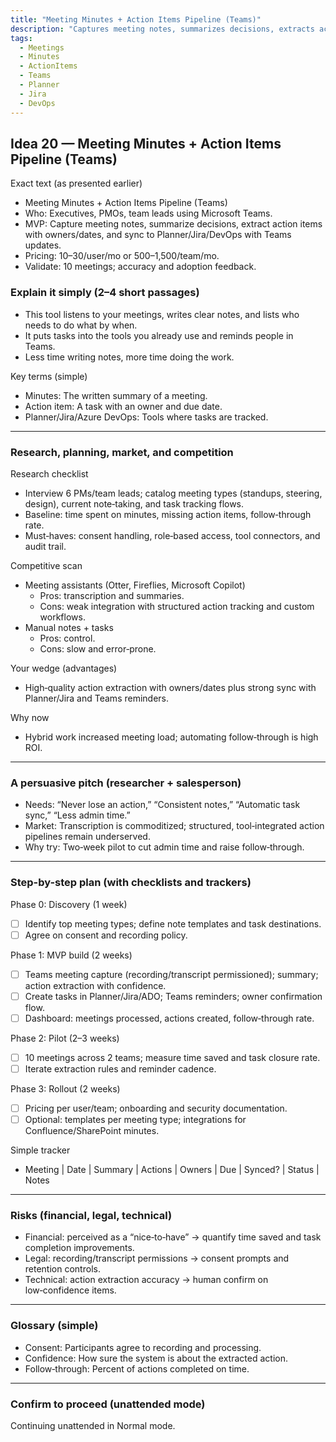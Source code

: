 ```yaml
---
title: "Meeting Minutes + Action Items Pipeline (Teams)"
description: "Captures meeting notes, summarizes decisions, extracts action items, syncs to Planner/Jira/DevOps, and provides Teams updates."
tags:
  - Meetings
  - Minutes
  - ActionItems
  - Teams
  - Planner
  - Jira
  - DevOps
---
```


## Idea 20 — Meeting Minutes + Action Items Pipeline (Teams)

Exact text (as presented earlier)

- Meeting Minutes + Action Items Pipeline (Teams)
- Who: Executives, PMOs, team leads using Microsoft Teams.
- MVP: Capture meeting notes, summarize decisions, extract action items with owners/dates, and sync to Planner/Jira/DevOps with Teams updates.
- Pricing: $10–$30/user/mo or $500–$1,500/team/mo.
- Validate: 10 meetings; accuracy and adoption feedback.

### Explain it simply (2–4 short passages)

- This tool listens to your meetings, writes clear notes, and lists who needs to do what by when.
- It puts tasks into the tools you already use and reminds people in Teams.
- Less time writing notes, more time doing the work.

Key terms (simple)

- Minutes: The written summary of a meeting.
- Action item: A task with an owner and due date.
- Planner/Jira/Azure DevOps: Tools where tasks are tracked.

---

### Research, planning, market, and competition

Research checklist

- Interview 6 PMs/team leads; catalog meeting types (standups, steering, design), current note‑taking, and task tracking flows.
- Baseline: time spent on minutes, missing action items, follow‑through rate.
- Must‑haves: consent handling, role‑based access, tool connectors, and audit trail.

Competitive scan

- Meeting assistants (Otter, Fireflies, Microsoft Copilot)
  - Pros: transcription and summaries.
  - Cons: weak integration with structured action tracking and custom workflows.
- Manual notes + tasks
  - Pros: control.
  - Cons: slow and error‑prone.

Your wedge (advantages)

- High‑quality action extraction with owners/dates plus strong sync with Planner/Jira and Teams reminders.

Why now

- Hybrid work increased meeting load; automating follow‑through is high ROI.

---

### A persuasive pitch (researcher + salesperson)

- Needs: “Never lose an action,” “Consistent notes,” “Automatic task sync,” “Less admin time.”
- Market: Transcription is commoditized; structured, tool‑integrated action pipelines remain underserved.
- Why try: Two‑week pilot to cut admin time and raise follow‑through.

---

### Step-by-step plan (with checklists and trackers)

Phase 0: Discovery (1 week)

- [ ] Identify top meeting types; define note templates and task destinations.
- [ ] Agree on consent and recording policy.

Phase 1: MVP build (2 weeks)

- [ ] Teams meeting capture (recording/transcript permissioned); summary; action extraction with confidence.
- [ ] Create tasks in Planner/Jira/ADO; Teams reminders; owner confirmation flow.
- [ ] Dashboard: meetings processed, actions created, follow‑through rate.

Phase 2: Pilot (2–3 weeks)

- [ ] 10 meetings across 2 teams; measure time saved and task closure rate.
- [ ] Iterate extraction rules and reminder cadence.

Phase 3: Rollout (2 weeks)

- [ ] Pricing per user/team; onboarding and security documentation.
- [ ] Optional: templates per meeting type; integrations for Confluence/SharePoint minutes.

Simple tracker

- Meeting | Date | Summary | Actions | Owners | Due | Synced? | Status | Notes

---

### Risks (financial, legal, technical)

- Financial: perceived as a “nice‑to‑have” → quantify time saved and task completion improvements.
- Legal: recording/transcript permissions → consent prompts and retention controls.
- Technical: action extraction accuracy → human confirm on low‑confidence items.

---

### Glossary (simple)

- Consent: Participants agree to recording and processing.
- Confidence: How sure the system is about the extracted action.
- Follow‑through: Percent of actions completed on time.

---

### Confirm to proceed (unattended mode)

Continuing unattended in Normal mode.
